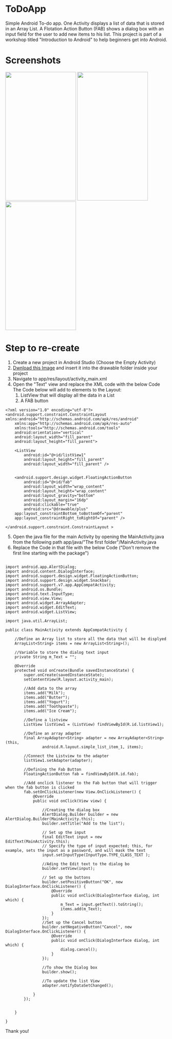 # ToDoApp
Simple Android To-do app. One Activity displays a list of data that is stored in an Array List. 
A Flotation Action Button (FAB) shows a dialog box with an input field for the user to add new items to his list. 
This project is part of a workshop titled "Introduction to Android" to help beginners get into Android.

# Screenshots 
<img src="/screenshot/screenshot1.png" width="220" height="400"> <img src="/screenshot/screenshot2.png" width="220" height="400"> 
<img src="/screenshot/screenshot3.png" width="220" height="400"> 

# Step to re-create 


1. Create a new project in Android Studio (Choose the Empty Activity)
2. [Dwnload this Image](app/src/main/res/drawable/plus.png) and insert it into the drawable folder inside your project
3. Navigate to app/res/layout/activity_main.xml
4. Open the "Text" view and replace the XML code with the below Code 
The Code below will add to elements to the Layout:
    1. ListView that will display all the data in a List 
    2. A FAB button 
```
<?xml version="1.0" encoding="utf-8"?>
<android.support.constraint.ConstraintLayout  xmlns:android="http://schemas.android.com/apk/res/android"
    xmlns:app="http://schemas.android.com/apk/res-auto"
    xmlns:tools="http://schemas.android.com/tools"
    android:orientation="vertical"
    android:layout_width="fill_parent"
    android:layout_height="fill_parent">

    <ListView
        android:id="@+id/listView1"
        android:layout_height="fill_parent"
        android:layout_width="fill_parent" />


    <android.support.design.widget.FloatingActionButton
        android:id="@+id/fab"
        android:layout_width="wrap_content"
        android:layout_height="wrap_content"
        android:layout_gravity="bottom"
        android:layout_margin="16dp"
        android:clickable="true"
        android:src="@drawable/plus"
    app:layout_constraintBottom_toBottomOf="parent"
    app:layout_constraintRight_toRightOf="parent" />

</android.support.constraint.ConstraintLayout >
```

5. Open the java file for the main Activity by opening the MainActivity.java from the following path app/java/"The first folder"/MainActivity.java
6. Replace the Code in that file with the below Code ("Don't remove the first line starting with the package")

```

import android.app.AlertDialog;
import android.content.DialogInterface;
import android.support.design.widget.FloatingActionButton;
import android.support.design.widget.Snackbar;
import android.support.v7.app.AppCompatActivity;
import android.os.Bundle;
import android.text.InputType;
import android.view.View;
import android.widget.ArrayAdapter;
import android.widget.EditText;
import android.widget.ListView;

import java.util.ArrayList;

public class MainActivity extends AppCompatActivity {

    //Define an Array list to store all the data that will be displyed
    ArrayList<String> items = new ArrayList<String>();

    //Variable to store the dialog text input
    private String m_Text = "";

    @Override
    protected void onCreate(Bundle savedInstanceState) {
        super.onCreate(savedInstanceState);
        setContentView(R.layout.activity_main);

        //Add data to the array
        items.add("Milk");
        items.add("Butter");
        items.add("Yogurt");
        items.add("Toothpaste");
        items.add("Ice Cream");

        //Define a listview
        ListView listView1 = (ListView) findViewById(R.id.listView1);

        //Define an array adapter
        final ArrayAdapter<String> adapter = new ArrayAdapter<String>(this,
                android.R.layout.simple_list_item_1, items);

        //Connect the Listview to the adapter
        listView1.setAdapter(adapter);

        //Defining the Fab Button
        FloatingActionButton fab = findViewById(R.id.fab);

        //Add onclick listener to the Fab button that will trigger when the fab button is clicked
        fab.setOnClickListener(new View.OnClickListener() {
            @Override
            public void onClick(View view) {

                //Creating the dialog box
                AlertDialog.Builder builder = new AlertDialog.Builder(MainActivity.this);
                builder.setTitle("Add to the list");

                // Set up the input
                final EditText input = new EditText(MainActivity.this);
                // Specify the type of input expected; this, for example, sets the input as a password, and will mask the text
                input.setInputType(InputType.TYPE_CLASS_TEXT );

                //Ading the Edit text to the dialog bo
                builder.setView(input);

                // Set up the buttons
                builder.setPositiveButton("OK", new DialogInterface.OnClickListener() {
                    @Override
                    public void onClick(DialogInterface dialog, int which) {
                        m_Text = input.getText().toString();
                        items.add(m_Text);
                    }
                });
                //Set up the Cancel button
                builder.setNegativeButton("Cancel", new DialogInterface.OnClickListener() {
                    @Override
                    public void onClick(DialogInterface dialog, int which) {
                        dialog.cancel();
                    }
                });

                //To show the Dialog box
                builder.show();

                //To update the list View
                adapter.notifyDataSetChanged();

            }
        });


    }

}

```
Thank you!
